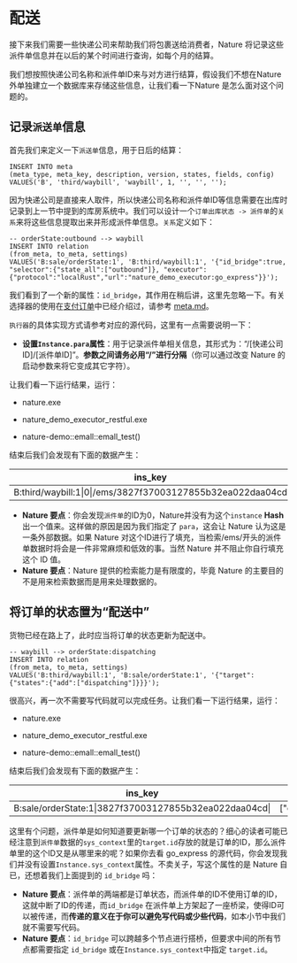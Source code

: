 # 配送

接下来我们需要一些快递公司来帮助我们将包裹送给消费者，Nature 将记录这些派件单信息并在以后的某个时间进行查询，如每个月的结算。

我们想按照快递公司名称和派件单ID来与对方进行结算，假设我们不想在Nature 外单独建立一个数据库来存储这些信息，让我们看一下Nature 是怎么面对这个问题的。

## 记录`派送单`信息

首先我们来定义一下`派送单`信息，用于日后的结算：

```mysql
INSERT INTO meta
(meta_type, meta_key, description, version, states, fields, config)
VALUES('B', 'third/waybill', 'waybill', 1, '', '', '');
```

因为快递公司是直接来人取件，所以快递公司名称和派件单ID等信息需要在出库时记录到上一节中提到的库房系统中。我们可以设计一个`订单出库状态 -> 派件单`的`关系`来将这些信息提取出来并形成派件单信息。`关系`定义如下：

```mysql
-- orderState:outbound --> waybill
INSERT INTO relation
(from_meta, to_meta, settings)
VALUES('B:sale/orderState:1', 'B:third/waybill:1', '{"id_bridge":true, "selector":{"state_all":["outbound"]}, "executor":{"protocol":"localRust","url":"nature_demo_executor:go_express"}}');
```

我们看到了一个新的属性：`id_bridge`，其作用在稍后讲，这里先忽略一下。有关选择器的使用在[支付订单](emall-3-pay-the-bill.md)中已经介绍过，请参考 [meta.md](https://github.com/llxxbb/Nature/blob/master/doc/ZH/help/meta.md)。

`执行器`的具体实现方式请参考对应的源代码，这里有一点需要说明一下：

- **设置`Instance.para`属性**：用于记录派件单相关信息，其形式为：“/[快递公司ID]/[派件单ID]”。**参数之间请务必用“/”进行分隔**（你可以通过改变 Nature 的启动参数来将它变成其它字符）。

让我们看一下运行结果，运行：

- nature.exe

- nature_demo_executor_restful.exe

- nature-demo::emall::emall_test()

结束后我们会发现有下面的数据产生：

| ins_key                                                    | from_key                                                  | sys_context                                     |
| ---------------------------------------------------------- | --------------------------------------------------------- | ----------------------------------------------- |
| B:third/waybill:1\|0\|/ems/3827f37003127855b32ea022daa04cd | B:sale/orderState:1\|3827f37003127855b32ea022daa04cd\|\|4 | {"target.id":"3827f37003127855b32ea022daa04cd"} |

- **Nature 要点**：你会发现`派件单`的ID为0，Nature并没有为这个`instance` **Hash**出一个值来。这样做的原因是因为我们指定了 `para`，这会让 Nature 认为这是一条外部数据。如果 Nature 对这个ID进行了填充，当检索/ems/开头的派件单数据时将会是一件非常麻烦和低效的事。当然 Nature 并不阻止你自行填充这个 ID 值。
- **Nature 要点**：Nature 提供的检索能力是有限度的，毕竟 Nature 的主要目的不是用来检索数据而是用来处理数据的。

## 将订单的状态置为“配送中”

货物已经在路上了，此时应当将订单的状态更新为配送中。


```mysql
-- waybill --> orderState:dispatching
INSERT INTO relation
(from_meta, to_meta, settings)
VALUES('B:third/waybill:1', 'B:sale/orderState:1', '{"target":{"states":{"add":["dispatching"]}}}');
```

很高兴，再一次不需要写代码就可以完成任务。让我们看一下运行结果，运行：

- nature.exe

- nature_demo_executor_restful.exe

- nature-demo::emall::emall_test()

结束后我们会发现有下面的数据产生：

| ins_key                                                    | states          | state_version | from_key                                                  |
| ---------------------------------------------------------- | --------------- | ------------- | --------------------------------------------------------- |
| B:sale/orderState:1\|3827f37003127855b32ea022daa04cd\| | ["dispatching"] | 5             | B:third/waybill:1\|0\|/ems/3827f37003127855b32ea022daa04cd\|0 |

这里有个问题，派件单是如何知道要更新哪一个订单的状态的？细心的读者可能已经注意到`派件单`数据的`sys_context`里的`target.id`存放的就是订单的ID，那么派件单里的这个ID又是从哪里来的呢？如果你去看 go_express 的源代码，你会发现我们并没有设置`Instance.sys_context`属性。不卖关子，写这个属性的是 Nature 自已，还想着我们上面提到的 `id_bridge` 吗：

- **Nature 要点**：派件单的两端都是订单状态，而派件单的ID不使用订单的ID，这就中断了ID的传递，而`id_bridge` 在派件单上方架起了一座桥梁，使得ID可以被传递，而**传递的意义在于你可以避免写代码或少些代码**，如本小节中我们就不需要写代码。
- **Nature 要点**：`id_bridge` 可以跨越多个节点进行搭桥，但要求中间的所有节点都需要指定 `id_bridge`  或在`Instance.sys_context`中指定 `target.id`。

